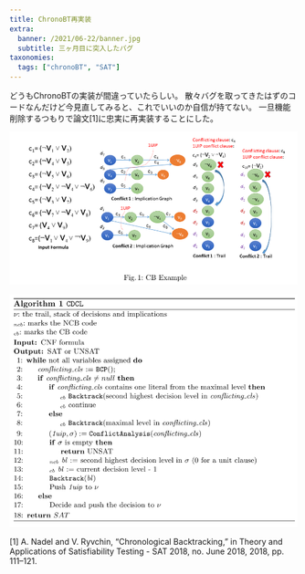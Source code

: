 ```yaml
---
title: ChronoBT再実装
extra:
  banner: /2021/06-22/banner.jpg
  subtitle: 三ヶ月目に突入したバグ
taxonomies:
  tags: ["chronoBT", "SAT"]
---
```

どうもChronoBTの実装が間違っていたらしい。
散々バグを取ってきたはずのコードなんだけど今見直してみると、これでいいのか自信が持てない。
一旦機能削除するつもりで論文[1]に忠実に再実装することにした。

![The idea](/2021/06-22/Fig1.png)


![The modified CDCL](/2021/06-22/CDCL.png)


[1] A. Nadel and V. Ryvchin, “Chronological Backtracking,” in Theory and Applications of Satisfiability Testing - SAT 2018, no. June 2018, 2018, pp. 111–121.
